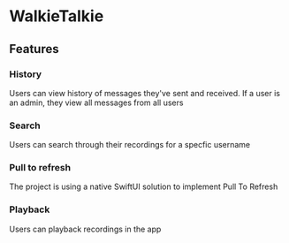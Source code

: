 # WalkieTalkie

## Features

### History
Users can view history of messages they've sent and received. If a user is an admin, they view all messages from all users

### Search
Users can search through their recordings for a specfic username

### Pull to refresh
The project is using a native SwiftUI solution to implement Pull To Refresh

### Playback
Users can playback recordings in the app